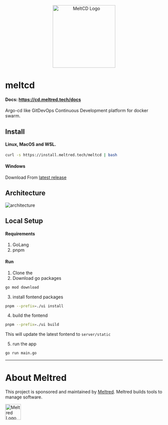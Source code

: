 <div align="center">
    <img alt="MeltCD Logo" height="200px" src="https://github.com/meltred/meltcd/assets/82411321/52b0c441-0d63-4afb-b5a6-fec145e3ba26">
</div>

# meltcd

#### Docs: https://cd.meltred.tech/docs

Argo-cd like GitDevOps Continuous Development platform for docker swarm.

## Install

#### Linux, MacOS and WSL.

```bash
curl -s https://install.meltred.tech/meltcd | bash
```

#### Windows

Download From [latest release](https://github.com/meltred/meltcd/releases/latest)

## Architecture 

![architecture](https://github.com/meltred/meltcd/assets/82411321/9af15c33-627d-4e10-9952-0bd9e6422bbd)

## Local Setup

#### Requirements

1. GoLang
2. pnpm

#### Run

1. Clone the
2. Download go packages

```bash
go mod download
```

3. install fontend packages

```bash
pnpm --prefix=./ui install
```

4. build the fontend

```bash
pnpm --prefix=./ui build
```

This will update the latest fontend to `server/static`

5. run the app

```bash
go run main.go
```

---

# About Meltred

This project is sponsored and maintained by [Meltred](https://meltred.com). Meltred builds tools to manage software.

<a href="https://meltred.com"><img src="https://i.imgur.com/Lq1q7vO.png" alt="Meltred Logo" loading="lazy" height="50px" /></a>
